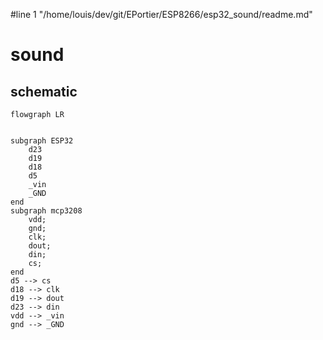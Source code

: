 #line 1 "/home/louis/dev/git/EPortier/ESP8266/esp32_sound/readme.md"
# sound



## schematic


```mermaid
flowgraph LR


subgraph ESP32
    d23
    d19
    d18
    d5
    _vin
    _GND
end
subgraph mcp3208
    vdd;
    gnd;
    clk;
    dout;
    din;
    cs;
end
d5 --> cs
d18 --> clk
d19 --> dout
d23 --> din
vdd --> _vin
gnd --> _GND

``` 
